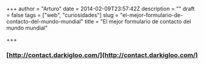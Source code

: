 +++
author = "Arturo"
date = 2014-02-09T23:57:42Z
description = ""
draft = false
tags = ["web", "curiosidades"]
slug = "el-mejor-formulario-de-contacto-del-mundo-mundial"
title = "El mejor formulario de contacto del mundo mundial"

+++

### [http://contact.darkigloo.com/](http://contact.darkigloo.com/)
